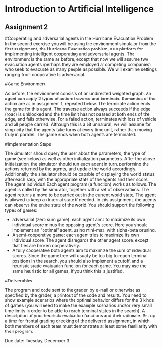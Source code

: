 # Introduction to Artificial Intelligence
## Assignment 2
#Cooperating and adversarial agents in the Hurricane Evacuation Problem
In the second exercise you will be using the environment simulator from the first assignment, the Hurricane Evacuation problem, as a platform for implementing intelligent cooperating and adversarial agents. The environment is the same as before, except that now we will assume two evacuation agents (perhaps they are employed at competing companies) who seek to evacuate as many people as possible. We will examine settings ranging from cooperative to adversarial.

#Game Environment

As before, the environment consists of an undirected weighted graph. An agent can apply 2 types of action: traverse and terminate. Semantics of the action are as in assignment 1, repeated below. The terminate action ends the game for this agent. The traverse action always succeeds if the edge (road) is unblocked and the time limit has not passed at both ends of the edge, and fails otherwise. For a failed action, terminates with loss of vehicle and all people carried. Although this is a bit unnatural, we will assume for simplicity that the agents take turns at every time unit, rather than moving truly in parallel. The game ends when both agents are terminated.

#Implementation Steps

The simulator should query the user about the parameters, the type of game (see below) as well as other initialization parameters.
After the above initialization, the simulator should run each agent in turn, performing the actions returned by the agents, and update the world accordingly. Additionally, the simulator should be capable of displaying the world status after each step, with the appropriate state of the agents and their score. The agent individual Each agent program (a function) works as follows. The agent is called by the simulator, together with a set of observations. The agent returns a move to be carried out in the current world state. The agent is allowed to keep an internal state if needed. In this assignment, the agents can observe the entire state of the world. You should support the following types of games:

* adversarial (zero sum game): each agent aims to maximize its own individual score minus the opposing agent's score. Here you should implement an "optimal" agent, using mini-max, with alpha-beta pruning.
* A semi-cooperative game: each agent tries to maximize its own individual score. The agent disregards the other agent score, except that ties are broken cooperatively.
* A fully cooperative both agents aim to maximize the sum of individual scores.
Since the game tree will usually be too big to reach terminal positions in the search, you should also implement a cutoff, and a heuristic static evaluation function for each game. You may use the same heuristic for all games, if you think this is justified.

#Deliverables

The program and code sent to the grader, by e-mail or otherwise as specified by the grader, a printout of the code and results. You need to show example scenarios where the optimal behavior differs for the 3 kinds of games (you will need to make the example scenarios and/or very small time limits in order to be able to reach terminal states in the search). A description of your heuristic evaluation functions and their rationale. Set up a time for frontal grading checking of the delivered assignment, in which both members of each team must demonstrate at least some familiarity with their program.

Due date: Tuesday, December 3.